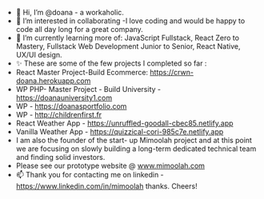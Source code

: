 - 👋 Hi, I’m @doana - a workaholic.
- 👀 I’m interested in collaborating -I love coding and would be happy to code all day long for a great company.
- 🌱 I’m currently learning more of: JavaScript Fullstack, React Zero to Mastery, Fullstack Web Development Junior to Senior, React Native, UX/UI design.
- ✨ These are some of the few projects I completed so far : 
- React Master Project-Build Ecommerce: https://crwn-doana.herokuapp.com  
- WP PHP- Master Project - Build University - https://doanauniversity1.com
- WP - https://doanasportfolio.com
- WP - http://childrenfirst.fr
- React Weather App - https://unruffled-goodall-cbec85.netlify.app
- Vanilla Weather App - https://quizzical-cori-985c7e.netlify.app
- I am also the founder of the start- up Mimoolah project and at this point we are focusing on slowly building a long-term dedicated technical team and finding solid investors.
- Please see our prototype website @ www.mimoolah.com 
- 📫 Thank you for contacting me on linkedin - https://www.linkedin.com/in/mimoolah thanks.
Cheers!


<!---
doana01/doana01 is a ✨ special ✨ repository because its `README.md` (this file) appears on your GitHub profile.
You can click the Preview link to take a look at your changes.
--->
